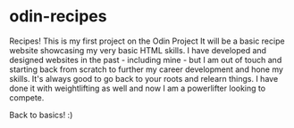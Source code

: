# odin-recipes
Recipes!
This is my first project on the Odin Project 
It will be a basic recipe website showcasing my very basic HTML skills. I have developed and designed websites in the past - including mine - but I am out of touch and starting back from scratch to further my career development and hone my skills.
It's always good to go back to your roots and relearn things. I have done it with weightlifting as well and now I am a powerlifter looking to compete.

Back to basics! :)
